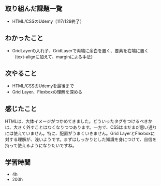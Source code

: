 ## 取り組んだ課題一覧
- HTML/CSSのUdemy（117/129終了）
## わかったこと
- GridLayerの入れ子、GridLayerで両端に余白を置く、要素を右端に置く（text-alignに加えて、marginによる手法）
## 次やること
- HTML/CSSのUdemyを最後まで
- Grid Layer、Flexboxの理解を深める
## 感じたこと
HTMLは、大体イメージがつかめてきました。どういったタグをつけるべきかは、大きく外すことはなくなりつつあります。一方で、CSSはまだまだ思い通りには使えていません。特に、配置がうまくいきません。Grid LayerとFlexboxに対する理解が、浅いようです。まずはしっかりとした知識を身につけて、自信を持って使えるようになりたいですね。
## 学習時間
- 4h
- 200h
